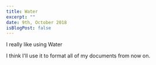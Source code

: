 ```yaml
---
title: Water
excerpt: ""
date: 9th, October 2018
isBlogPost: false
---
```


I really like using Water

I think I'll use it to format all of my documents from now on.
